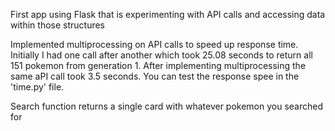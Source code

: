 First app using Flask that is experimenting with API calls and accessing data within those structures

Implemented multiprocessing on API calls to speed up response time. Initially I had one call after another which took 25.08 seconds to return all 151 pokemon from generation 1. After implementing multiprocessing the same aPI call took 3.5 seconds. You can test the response spee in the 'time.py' file.

Search function returns a single card with whatever pokemon you searched for